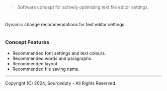 > Software concept for actively optimizing text file editor settings.

#

Dynamic change recommendations for text editor settings.

#
### Concept Features

- Recommended font settings and text colours.
- Recommended words and paragraphs.
- Recommended layout.
- Recommended file saving name.

***
Copyright (C) 2024, Sourceduty - All Rights Reserved.
